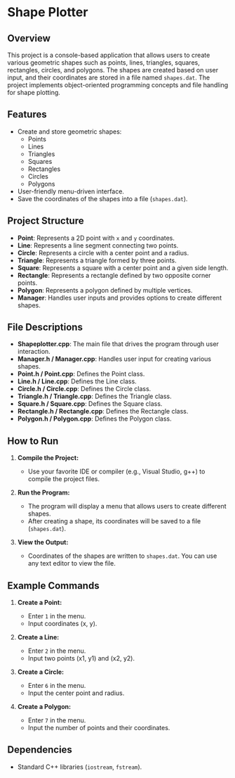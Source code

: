 # Shape Plotter

## Overview
This project is a console-based application that allows users to create various geometric shapes such as points, lines, triangles, squares, rectangles, circles, and polygons. The shapes are created based on user input, and their coordinates are stored in a file named `shapes.dat`. The project implements object-oriented programming concepts and file handling for shape plotting.

## Features
- Create and store geometric shapes:
  - Points
  - Lines
  - Triangles
  - Squares
  - Rectangles
  - Circles
  - Polygons
- User-friendly menu-driven interface.
- Save the coordinates of the shapes into a file (`shapes.dat`).
  
## Project Structure

- **Point**: Represents a 2D point with `x` and `y` coordinates.
- **Line**: Represents a line segment connecting two points.
- **Circle**: Represents a circle with a center point and a radius.
- **Triangle**: Represents a triangle formed by three points.
- **Square**: Represents a square with a center point and a given side length.
- **Rectangle**: Represents a rectangle defined by two opposite corner points.
- **Polygon**: Represents a polygon defined by multiple vertices.
- **Manager**: Handles user inputs and provides options to create different shapes.


## File Descriptions
- **Shapeplotter.cpp**: The main file that drives the program through user interaction.
- **Manager.h / Manager.cpp**: Handles user input for creating various shapes.
- **Point.h / Point.cpp**: Defines the Point class.
- **Line.h / Line.cpp**: Defines the Line class.
- **Circle.h / Circle.cpp**: Defines the Circle class.
- **Triangle.h / Triangle.cpp**: Defines the Triangle class.
- **Square.h / Square.cpp**: Defines the Square class.
- **Rectangle.h / Rectangle.cpp**: Defines the Rectangle class.
- **Polygon.h / Polygon.cpp**: Defines the Polygon class.


## How to Run

1. **Compile the Project:**
   - Use your favorite IDE or compiler (e.g., Visual Studio, g++) to compile the project files.

2. **Run the Program:**
   - The program will display a menu that allows users to create different shapes.
   - After creating a shape, its coordinates will be saved to a file (`shapes.dat`).

3. **View the Output:**
   - Coordinates of the shapes are written to `shapes.dat`. You can use any text editor to view the file.

## Example Commands

1. **Create a Point:**
   - Enter `1` in the menu.
   - Input coordinates (x, y).

2. **Create a Line:**
   - Enter `2` in the menu.
   - Input two points (x1, y1) and (x2, y2).

3. **Create a Circle:**
   - Enter `6` in the menu.
   - Input the center point and radius.

4. **Create a Polygon:**
   - Enter `7` in the menu.
   - Input the number of points and their coordinates.

## Dependencies
- Standard C++ libraries (`iostream`, `fstream`).
  

